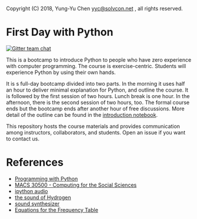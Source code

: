 Copyright (C) 2018, Yung-Yu Chen <yyc@solvcon.net> , all rights reserved.

First Day with Python
=====================

[![Gitter team chat](https://badges.gitter.im/yungyuc/first_day_with_python.png)](https://gitter.im/first_day_with_python/Lobby)

This is a bootcamp to introduce Python to people who have zero experience with
computer programming.  The course is exercise-centric.  Students will
experience Python by using their own hands.

It is s full-day bootcamp divided into two parts.  In the morning it uses half
an hour to deliver minimal explanation for Python, and outline the course.  It
is followed by the first session of two hours.  Lunch break is one hour.  In
the afternoon, there is the second session of two hours, too.  The formal
course ends but the bootcamp ends after another hour of free discussions.  More
detail of the outline can be found in the [introduction
notebook](introduction.ipynb#Course-Outline).

This repository hosts the course materials and provides communication among
instructors, collaborators, and students.  Open an issue if you want to contact
us.

# References

* [Programming with Python](http://swcarpentry.github.io/python-novice-inflammation/)
* [MACS 30500 - Computing for the Social Sciences](https://cfss.uchicago.edu/fall2016/index.html)
* [ipython audio](https://musicinformationretrieval.com/ipython_audio.html)
* [the sound of Hydrogen](http://nbviewer.jupyter.org/gist/Carreau/5507501/the%20sound%20of%20hydrogen.ipynb)
* [sound synthesizer](https://ipython-books.github.io/117-creating-a-sound-synthesizer-in-the-notebook/)
* [Equations for the Frequency Table](https://pages.mtu.edu/~suits/NoteFreqCalcs.html)
